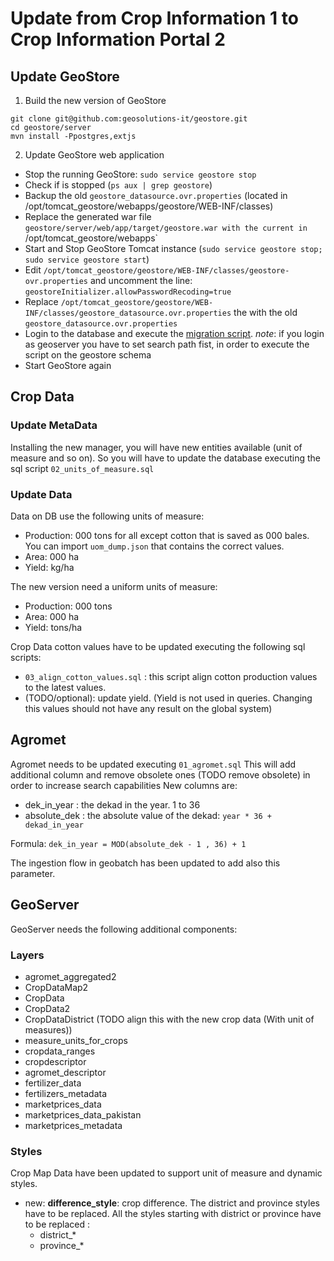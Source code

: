 # Update from Crop Information 1 to Crop Information Portal 2


## Update GeoStore


1. Build the new version of GeoStore
```
git clone git@github.com:geosolutions-it/geostore.git
cd geostore/server
mvn install -Ppostgres,extjs
```

2. Update GeoStore web application

* Stop the running GeoStore: `sudo service geostore stop`
* Check if is stopped (`ps aux | grep geostore`)
* Backup the old `geostore_datasource.ovr.properties` (located in /opt/tomcat_geostore/webapps/geostore/WEB-INF/classes)
* Replace the generated war file `geostore/server/web/app/target/geostore.war with the current in `/opt/tomcat_geostore/webapps`
* Start and Stop GeoStore Tomcat instance (`sudo service geostore stop; sudo service geostore start`)
* Edit  `/opt/tomcat_geostore/geostore/WEB-INF/classes/geostore-ovr.properties` and uncomment the line: `geostoreInitializer.allowPasswordRecoding=true`
* Replace `/opt/tomcat_geostore/geostore/WEB-INF/classes/geostore_datasource.ovr.properties` the with the old `geostore_datasource.ovr.properties`
* Login to the database and execute the [migration script](https://github.com/geosolutions-it/geostore/blob/master/doc/sql/migration/postgresql/postgresql-migration-from-v1.1.1-to-1.2.sql).
  *note*: if you login as geoserver you have to set search path fist, in order
  to execute the script on the geostore schema
* Start GeoStore again


## Crop Data


### Update MetaData

Installing the new manager, you will have new entities available 
(unit of measure and so on).
So you will have to update the database executing the sql script `02_units_of_measure.sql`

### Update Data

Data on DB use the following units of measure: 
* Production: 000 tons for all except cotton that is saved as 000 bales. You can import `uom_dump.json` that contains the correct values.
* Area: 000 ha
* Yield: kg/ha 

The new version need a uniform units of measure:
* Production: 000 tons 
* Area: 000 ha 
* Yield: tons/ha 

Crop Data cotton  values have to be updated executing the following sql scripts: 
* ``03_align_cotton_values.sql`` : this script align cotton production values to the latest values.
* (TODO/optional): update yield. (Yield is not used in queries. Changing this values should not have any result on the global system)

## Agromet

Agromet needs to be updated executing `01_agromet.sql`
This will add additional column and remove obsolete ones (TODO remove obsolete) in order to increase search capabilities 
New columns are:
* dek_in_year : the dekad in the year. 1 to 36
* absolute_dek : the absolute value of the dekad: `year * 36 + dekad_in_year`

Formula: `dek_in_year = MOD(absolute_dek - 1 , 36) + 1`

The ingestion flow in geobatch has been updated to add also this parameter.

## GeoServer
GeoServer needs the following additional components:
### Layers
* agromet_aggregated2
* CropDataMap2
* CropData
* CropData2
* CropDataDistrict (TODO align this with the new crop data (With unit of measures))
* measure_units_for_crops
* cropdata_ranges
* cropdescriptor
* agromet_descriptor
* fertilizer_data
* fertilizers_metadata
* marketprices_data
* marketprices_data_pakistan
* marketprices_metadata

### Styles
Crop Map Data have been updated to support unit of measure and dynamic styles.
* new: **difference_style**: crop difference. 
The district and province styles have to be replaced. All the styles starting with district or province have to be replaced : 
  * district_*
  * province_*




